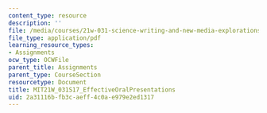 ```yaml
---
content_type: resource
description: ''
file: /media/courses/21w-031-science-writing-and-new-media-explorations-in-communicating-about-science-technology-spring-2017/2a31116bfb3caeff4c0ae979e2ed1317_MIT21W_031S17_EffectiveOralPresentations.pdf
file_type: application/pdf
learning_resource_types:
- Assignments
ocw_type: OCWFile
parent_title: Assignments
parent_type: CourseSection
resourcetype: Document
title: MIT21W_031S17_EffectiveOralPresentations
uid: 2a31116b-fb3c-aeff-4c0a-e979e2ed1317
---
```


